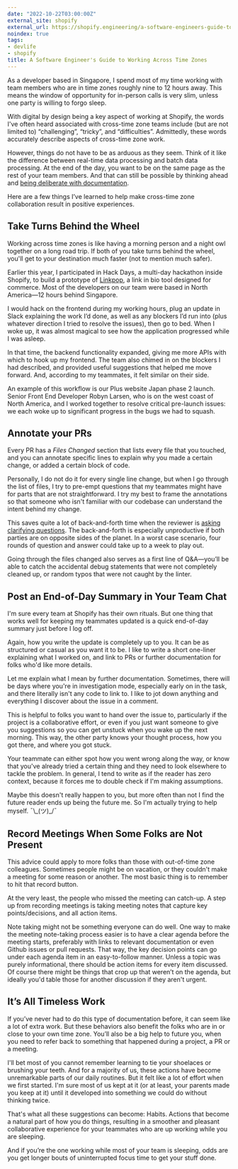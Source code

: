 ```yaml
---
date: "2022-10-22T03:00:00Z"
external_site: shopify
external_url: https://shopify.engineering/a-software-engineers-guide-to-working-across-time-zones
noindex: true
tags:
- devlife
- shopify
title: A Software Engineer's Guide to Working Across Time Zones
---
```

As a developer based in Singapore, I spend most of my time working with team members who are in time zones roughly nine to 12 hours away. This means the window of opportunity for in-person calls is very slim, unless one party is willing to forgo sleep.

With digital by design being a key aspect of working at Shopify, the words I've often heard associated with cross-time zone teams include (but are not limited to) “challenging”, “tricky”, and “difficulties”. Admittedly, these words accurately describe aspects of cross-time zone work. 

However, things do not have to be as arduous as they seem. Think of it like the difference between real-time data processing and batch data processing. At the end of the day, you want to be on the same page as the rest of your team members. And that can still be possible by thinking ahead and [being deliberate with documentation](https://shopify.engineering/asynchronous-communication-shopify-engineering).

Here are a few things I’ve learned to help make cross-time zone collaboration result in positive experiences.  

## Take Turns Behind the Wheel

Working across time zones is like having a morning person and a night owl together on a long road trip. If both of you take turns behind the wheel, you'll get to your destination much faster (not to mention much safer).

Earlier this year, I participated in Hack Days, a multi-day hackathon inside Shopify, to build a prototype of [Linkpop](https://linkpop.com/), a link in bio tool designed for commerce. Most of the developers on our team were based in North America—12 hours behind Singapore.

I would hack on the frontend during my working hours, plug an update in Slack explaining the work I’d done, as well as any blockers I’d run into (plus whatever direction I tried to resolve the issues), then go to bed. When I woke up, it was almost magical to see how the application progressed while I was asleep.

In that time, the backend functionality expanded, giving me more APIs with which to hook up my frontend. The team also chimed in on the blockers I had described, and provided useful suggestions that helped me move forward. And, according to my teammates, it felt similar on their side.

An example of this workflow is our Plus website Japan phase 2 launch. Senior Front End Developer Robyn Larsen, who is on the west coast of North America, and I worked together to resolve critical pre-launch issues: we each woke up to significant progress in the bugs we had to squash.

## Annotate your PRs

Every PR has a *Files Changed* section that lists every file that you touched, and you can annotate specific lines to explain why you made a certain change, or added a certain block of code.

Personally, I do not do it for every single line change, but when I go through the list of files, I try to pre-empt questions that my teammates might have for parts that are not straightforward. I try my best to frame the annotations so that someone who isn't familiar with our codebase can understand the intent behind my change.

This saves quite a lot of back-and-forth time when the reviewer is [asking clarifying questions](https://shopify.engineering/code-reviews-communication). The back-and-forth is especially unproductive if both parties are on opposite sides of the planet. In a worst case scenario, four rounds of question and answer could take up to a week to play out.

Going through the files changed also serves as a first line of Q&A—you’ll be able to catch the accidental debug statements that were not completely cleaned up, or random typos that were not caught by the linter.

## Post an End-of-Day Summary in Your Team Chat

I'm sure every team at Shopify has their own rituals. But one thing that works well for keeping my teammates updated is a quick end-of-day summary just before I log off.

Again, how you write the update is completely up to you. It can be as structured or casual as you want it to be. I like to write a short one-liner explaining what I worked on, and link to PRs or further documentation for folks who'd like more details.

Let me explain what I mean by further documentation. Sometimes, there will be days where you're in investigation mode, especially early on in the task, and there literally isn't any code to link to. I like to jot down anything and everything I discover about the issue in a comment.

This is helpful to folks you want to hand over the issue to, particularly if the project is a collaborative effort, or even if you just want someone to give you suggestions so you can get unstuck when you wake up the next morning. This way, the other party knows your thought process, how you got there, and where you got stuck.

Your teammate can either spot how you went wrong along the way, or know that you've already tried a certain thing and they need to look elsewhere to tackle the problem. In general, I tend to write as if the reader has zero context, because it forces me to double check if I'm making assumptions.

Maybe this doesn't really happen to you, but more often than not I find the future reader ends up being the future me. So I'm actually trying to help myself. <span class="kaomoji">¯\\\_(ツ)_/¯</span>

## Record Meetings When Some Folks are Not Present

This advice could apply to more folks than those with out-of-time zone colleagues. Sometimes people might be on vacation, or they couldn't make a meeting for some reason or another. The most basic thing is to remember to hit that record button.

At the very least, the people who missed the meeting can catch-up. A step up from recording meetings is taking meeting notes that capture key points/decisions, and all action items.

Note taking might not be something everyone can do well. One way to make the meeting note-taking process easier is to have a clear agenda before the meeting starts, preferably with links to relevant documentation or even Github issues or pull requests. That way, the key decision points can go under each agenda item in an easy-to-follow manner. Unless a topic was purely informational, there should be action items for every item discussed. Of course there might be things that crop up that weren’t on the agenda, but ideally you'd table those for another discussion if they aren't urgent.

## It’s All Timeless Work

If you’ve never had to do this type of documentation before, it can seem like a lot of extra work. But these behaviors also benefit the folks who are in or close to your own time zone. You’ll also be a big help to future you, when you need to refer back to something that happened during a project, a PR or a meeting.

I'll bet most of you cannot remember learning to tie your shoelaces or brushing your teeth. And for a majority of us, these actions have become unremarkable parts of our daily routines. But it felt like a lot of effort when we first started. I'm sure most of us kept at it (or at least, your parents made you keep at it) until it developed into something we could do without thinking twice.

That's what all these suggestions can become: Habits. Actions that become a natural part of how you do things, resulting in a smoother and pleasant collaborative experience for your teammates who are up working while you are sleeping. 

And if you’re the one working while most of your team is sleeping, odds are you get longer bouts of uninterrupted focus time to get your stuff done.
